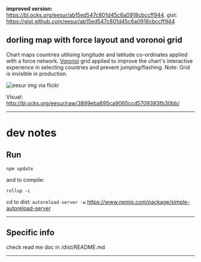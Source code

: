 
**improved version:** https://bl.ocks.org/eesur/ab15ed547c801d45c6a0918cbccff944. 
gist: https://gist.github.com/eesur/ab15ed547c801d45c6a0918cbccff944

## dorling map with force layout and voronoi grid

Chart maps countries utilising longitude and latitude co-ordinates applied with a force network. [Voronoi](https://en.wikipedia.org/wiki/Voronoi_diagram) grid applied to improve the chart's interactive experience in selecting countries and prevent jumping/flashing. Note: Grid is invisible in production.

![eesur img via flickr](https://c3.staticflickr.com/9/8797/28825974082_3d3d4343e5_z.jpg)

Visual: http://bl.ocks.org/eesur/raw/3899eba895ca9065ccd5709383fb30bb/

------------------

# dev notes

## Run

`npm update`

and to compile:

`rollup -c`

cd to dist: 
`autoreload-server -w`  https://www.npmjs.com/package/simple-autoreload-server

------------------

## Specific info

check read me doc in /dist/README.md

------------------

